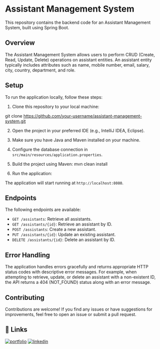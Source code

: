 # Assistant Management System

This repository contains the backend code for an Assistant Management System, built using Spring Boot.

## Overview

The Assistant Management System allows users to perform CRUD (Create, Read, Update, Delete) operations on assistant entities. An assistant entity typically includes attributes such as name, mobile number, email, salary, city, country, department, and role.

## Setup

To run the application locally, follow these steps:

1. Clone this repository to your local machine:

git clone https://github.com/your-username/assistant-management-system.git


2. Open the project in your preferred IDE (e.g., IntelliJ IDEA, Eclipse).

3. Make sure you have Java and Maven installed on your machine.

4. Configure the database connection in `src/main/resources/application.properties`.

5. Build the project using Maven:
mvn clean install


6. Run the application:


The application will start running at `http://localhost:8080`.

## Endpoints

The following endpoints are available:

- `GET /assistants`: Retrieve all assistants.
- `GET /assistants/{id}`: Retrieve an assistant by ID.
- `POST /assistants`: Create a new assistant.
- `PUT /assistants/{id}`: Update an existing assistant.
- `DELETE /assistants/{id}`: Delete an assistant by ID.

## Error Handling

The application handles errors gracefully and returns appropriate HTTP status codes with descriptive error messages. For example, when attempting to retrieve, update, or delete an assistant with a non-existent ID, the API returns a 404 (NOT_FOUND) status along with an error message.

## Contributing

Contributions are welcome! If you find any issues or have suggestions for improvements, feel free to open an issue or submit a pull request.





## 🔗 Links
[![portfolio](https://img.shields.io/badge/my_portfolio-000?style=for-the-badge&logo=ko-fi&logoColor=white)](https://singular-platypus-d8dbef.netlify.app/)
[![linkedin](https://img.shields.io/badge/linkedin-0A66C2?style=for-the-badge&logo=linkedin&logoColor=white)](https://www.linkedin.com/in/rumman-shaikh-56604b233/)

